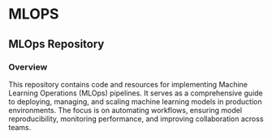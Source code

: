 # MLOPS
## MLOps Repository
### Overview
This repository contains code and resources for implementing Machine Learning Operations (MLOps) pipelines. It serves as a comprehensive guide to deploying, managing, and scaling machine learning models in production environments. The focus is on automating workflows, ensuring model reproducibility, monitoring performance, and improving collaboration across teams.
